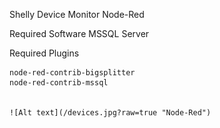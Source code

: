 Shelly Device Monitor Node-Red

Required Software
	MSSQL Server

Required Plugins

	node-red-contrib-bigsplitter
	node-red-contrib-mssql
	
	
	![Alt text](/devices.jpg?raw=true "Node-Red")
	
	
	
